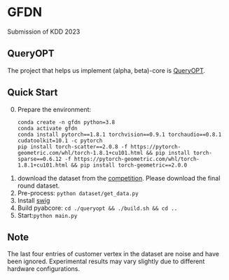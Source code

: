# GFDN

Submission of KDD 2023

## QueryOPT
The project that helps us implement (alpha, beta)-core is [QueryOPT](https://github.com/boge-liu/alpha-beta-core).

## Quick Start
0. Prepare the environment:
     ```
     conda create -n gfdn python=3.8
     conda activate gfdn
     conda install pytorch==1.8.1 torchvision==0.9.1 torchaudio==0.8.1 cudatoolkit=10.1 -c pytorch
     pip install torch-scatter==2.0.8 -f https://pytorch-geometric.com/whl/torch-1.8.1+cu101.html && pip install torch-sparse==0.6.12 -f https://pytorch-geometric.com/whl/torch-1.8.1+cu101.html && pip install torch-geometric==2.0.0
     ```
1. download the dataset from the [competition](https://tianchi.aliyun.com/dataset/dataDetail?dataId=123862). Please download the final round dataset.
2. Pre-process: ``python dataset/get_data.py``
3. Install [swig](https://github.com/swig/)
4. Build pyabcore: ``cd ./queryopt && ./build.sh && cd ..``
5. Start:``python main.py``

## Note
The last four entries of customer vertex in the dataset are noise and have been ignored. Experimental results may vary slightly due to different hardware configurations.
